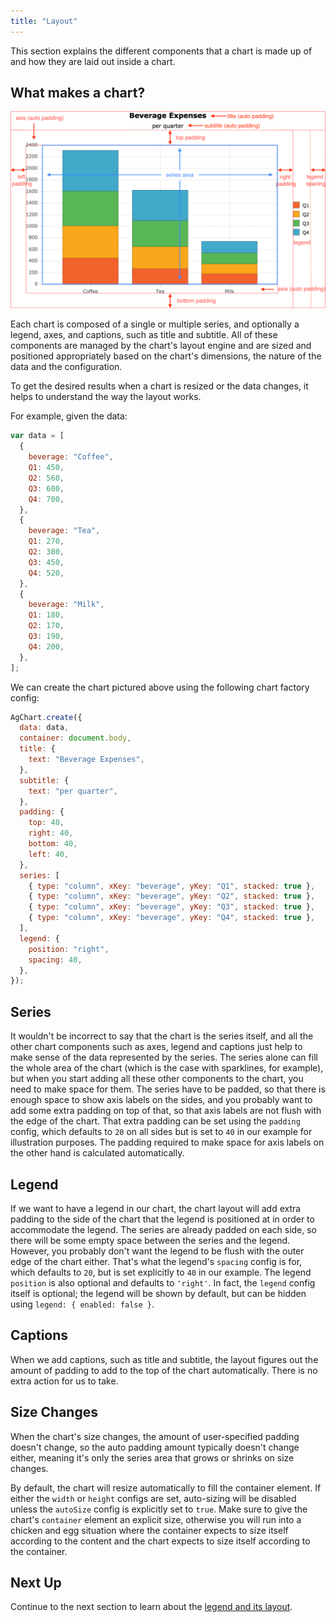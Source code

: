 ```yaml
---
title: "Layout"
---
```


This section explains the different components that a chart is made up of and how they are laid out inside a chart.

## What makes a chart?

![Chart Layout](cartesian-chart-layout.png)

Each chart is composed of a single or multiple series, and optionally a legend, axes, and captions, such as title and subtitle. All of these components are managed by the chart's layout engine and are sized and positioned appropriately based on the chart's dimensions, the nature of the data and the configuration.

To get the desired results when a chart is resized or the data changes, it helps to understand the way the layout works.

For example, given the data:

```js
var data = [
  {
    beverage: "Coffee",
    Q1: 450,
    Q2: 560,
    Q3: 600,
    Q4: 700,
  },
  {
    beverage: "Tea",
    Q1: 270,
    Q2: 380,
    Q3: 450,
    Q4: 520,
  },
  {
    beverage: "Milk",
    Q1: 180,
    Q2: 170,
    Q3: 190,
    Q4: 200,
  },
];
```

We can create the chart pictured above using the following chart factory config:

```js
AgChart.create({
  data: data,
  container: document.body,
  title: {
    text: "Beverage Expenses",
  },
  subtitle: {
    text: "per quarter",
  },
  padding: {
    top: 40,
    right: 40,
    bottom: 40,
    left: 40,
  },
  series: [
    { type: "column", xKey: "beverage", yKey: "Q1", stacked: true },
    { type: "column", xKey: "beverage", yKey: "Q2", stacked: true },
    { type: "column", xKey: "beverage", yKey: "Q3", stacked: true },
    { type: "column", xKey: "beverage", yKey: "Q4", stacked: true },
  ],
  legend: {
    position: "right",
    spacing: 40,
  },
});
```

<chart-example title='Basic Column Chart' name='basic-column' type='generated'></chart-example>

## Series

It wouldn't be incorrect to say that the chart is the series itself, and all the other chart components such as axes, legend and captions just help to make sense of the data represented by the series. The series alone can fill the whole area of the chart (which is the case with sparklines, for example), but when you start adding all these other components to the chart, you need to make space for them. The series have to be padded, so that there is enough space to show axis labels on the sides, and you probably want to add some extra padding on top of that, so that axis labels are not flush with the edge of the chart. That extra padding can be set using the `padding` config, which defaults to `20` on all sides but is set to `40` in our example for illustration purposes. The padding required to make space for axis labels on the other hand is calculated automatically.

## Legend

If we want to have a legend in our chart, the chart layout will add extra padding to the side of the chart that the legend is positioned at in order to accommodate the legend. The series are already padded on each side, so there will be some empty space between the series and the legend. However, you probably don't want the legend to be flush with the outer edge of the chart either. That's what the legend's `spacing` config is for, which defaults to `20`, but is set explicitly to `40` in our example. The legend `position` is also optional and defaults to `'right'`. In fact, the `legend` config itself is optional; the legend will be shown by default, but can be hidden using `legend: { enabled: false }`.

## Captions

When we add captions, such as title and subtitle, the layout figures out the amount of padding to add to the top of the chart automatically. There is no extra action for us to take.

## Size Changes

When the chart's size changes, the amount of user-specified padding doesn't change, so the auto padding amount typically doesn't change either, meaning it's only the series area that grows or shrinks on size changes.

By default, the chart will resize automatically to fill the container element. If either the `width` or `height` configs are set, auto-sizing will be disabled unless the `autoSize` config is explicitly set to `true`. Make sure to give the chart's `container` element an explicit size, otherwise you will run into a chicken and egg situation where the container expects to size itself according to the content and the chart expects to size itself according to the container.

## Next Up

Continue to the next section to learn about the [legend and its layout](/charts-legend/).
